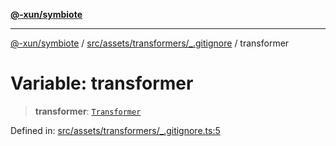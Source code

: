 [**@-xun/symbiote**](../../../../../README.md)

***

[@-xun/symbiote](../../../../../README.md) / [src/assets/transformers/\_.gitignore](../README.md) / transformer

# Variable: transformer

> **transformer**: [`Transformer`](../../../type-aliases/Transformer.md)

Defined in: [src/assets/transformers/\_.gitignore.ts:5](https://github.com/Xunnamius/symbiote/blob/ffa2219b5458551337af8081b76f7ffb8422c513/src/assets/transformers/_.gitignore.ts#L5)
